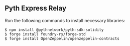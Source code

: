 ## Pyth Express Relay

Run the following commands to install necessary libraries:

```shell
$ npm install @pythnetwork/pyth-sdk-solidity
$ forge install foundry-rs/forge-std
$ forge install OpenZeppelin/openzeppelin-contracts
```
